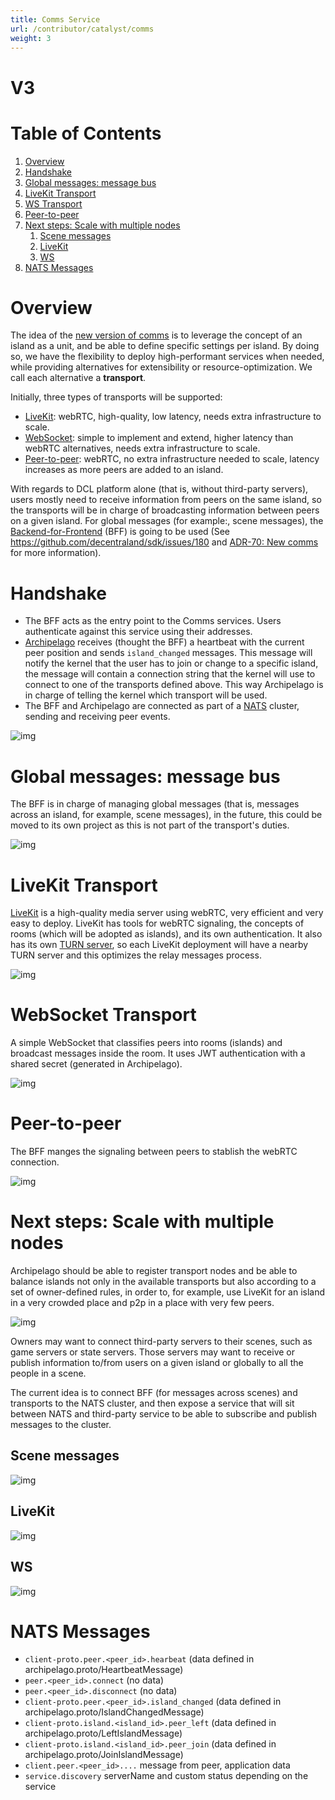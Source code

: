 ```yaml
---
title: Comms Service
url: /contributor/catalyst/comms
weight: 3
---
```


# V3

# Table of Contents

1.  [Overview](#orgb4e7580)
2.  [Handshake](#org6e5c509)
3.  [Global messages: message bus](#orgb951a93)
4.  [LiveKit Transport](#org2025567)
5.  [WS Transport](#orge29f5ae)
6.  [Peer-to-peer](#orgb5e0f03)
7.  [Next steps: Scale with multiple nodes](#orgc9aa269)
    1.  [Scene messages](#orgc13dab8)
    2.  [LiveKit](#org5fcae9b)
    3.  [WS](#org356245e)
8.  [NATS Messages](#orgc1b2379)


<a id="orgb4e7580"></a>

# Overview

The idea of the [new version of comms](https://github.com/decentraland/adr/blob/main/docs/ADR-70-new-comms.md) is to leverage the concept of an island as a unit, and be able to define specific settings per island. By doing so, we have the flexibility to deploy high-performant services when needed, while providing alternatives for extensibility or resource-optimization. We call each alternative a **transport**.

Initially, three types of transports will be supported:

-   [LiveKit](https://github.com/decentraland/comms3-livekit-transport): webRTC, high-quality, low latency, needs extra infrastructure to scale.
-   [WebSocket](https://github.com/decentraland/ws-room-service): simple to implement and extend, higher latency than webRTC alternatives, needs extra infrastructure to scale.
-   [Peer-to-peer](https://github.com/decentraland/explorer-bff): webRTC, no extra infrastructure needed to scale, latency increases as more peers are added to an island.

With regards to DCL platform alone (that is, without third-party servers), users mostly need to receive information from peers on the same island, so the transports will be in charge of broadcasting information between peers on a given island. For global messages (for example:, scene messages), the [Backend-for-Frontend](https://github.com/decentraland/explorer-bff) (BFF) is going to be used (See https://github.com/decentraland/sdk/issues/180 and [ADR-70: New comms](https://github.com/decentraland/adr/blob/main/docs/ADR-70-new-comms.md) for more information).


<a id="org6e5c509"></a>

# Handshake

-   The BFF acts as the entry point to the Comms services. Users authenticate against this service using their addresses.
-   [Archipelago](https://github.com/decentraland/archipelago-service) receives (thought the BFF) a heartbeat with the current peer position and sends `island_changed` messages. This message will notify the kernel that the user has to join or change to a specific island, the message will contain a connection string that the kernel will use to connect to one of the transports defined above. This way Archipelago is in charge of telling the kernel which transport will be used.
-   The BFF and Archipelago are connected as part of a [NATS](https://nats.io/) cluster, sending and receiving peer events.

![img](/images/contributor/comms/comms-v3-overview.png)


<a id="orgb951a93"></a>

# Global messages: message bus

The BFF is in charge of managing global messages (that is, messages across an island, for example, scene messages), in the future, this could be moved to its own project as this is not part of the transport's duties.

![img](/images/contributor/comms/comms-v3-global.png)


<a id="org2025567"></a>

# LiveKit Transport

[LiveKit](https://livekit.io/) is a high-quality media server using webRTC, very efficient and very easy to deploy. LiveKit has tools for webRTC signaling, the concepts of rooms (which will be adopted as islands), and its own authentication. It also has its own [TURN server](https://webrtc.org/getting-started/turn-server), so each LiveKit deployment will have a nearby TURN server and this optimizes the relay messages process.

![img](/images/contributor/comms/comms-v3-livekit.png)


<a id="orge29f5ae"></a>

# WebSocket Transport

A simple WebSocket that classifies peers into rooms (islands) and broadcast messages inside the room. It uses JWT authentication with a shared secret (generated in Archipelago).

![img](/images/contributor/comms/comms-v3-ws-room-service.png)


<a id="orgb5e0f03"></a>

# Peer-to-peer

The BFF manges the signaling between peers to stablish the webRTC connection.

![img](/images/contributor/comms/comms-v3-peer-to-peer.png)


<a id="orgc9aa269"></a>

# Next steps: Scale with multiple nodes

Archipelago should be able to register transport nodes and be able to balance islands not only in the available transports but also according to a set of owner-defined rules, in order to, for example, use LiveKit for an island in a very crowded place and p2p in a place with very few peers.

![img](/images/contributor/comms/comms-v3-scale.png)

Owners may want to connect third-party servers to their scenes, such as game servers or state servers. Those servers may want to receive or publish information to/from users on a given island or globally to all the people in a scene.

The current idea is to connect BFF (for messages across scenes) and transports to the NATS cluster, and then expose a service that will sit between NATS and third-party service to be able to subscribe and publish messages to the cluster.


<a id="orgc13dab8"></a>

## Scene messages

![img](/images/contributor/comms/comms-v3-third-party-server-bff.png)


<a id="org5fcae9b"></a>

## LiveKit

![img](/images/contributor/comms/comms-v3-third-party-server-livekit.png)


<a id="org356245e"></a>

## WS

![img](/images/contributor/comms/comms-v3-third-party-server-ws.png)


<a id="orgc1b2379"></a>

# NATS Messages

-   `client-proto.peer.<peer_id>.hearbeat` (data defined in archipelago.proto/HeartbeatMessage)
-   `peer.<peer_id>.connect` (no data)
-   `peer.<peer_id>.disconnect` (no data)
-   `client-proto.peer.<peer_id>.island_changed` (data defined in archipelago.proto/IslandChangedMessage)
-   `client-proto.island.<island_id>.peer_left` (data defined in archipelago.proto/LeftIslandMessage)
-   `client-proto.island.<island_id>.peer_join` (data defined in archipelago.proto/JoinIslandMessage)
-   `client.peer.<peer_id>....` message from peer, application data
-   `service.discovery` serverName and custom status depending on the service